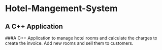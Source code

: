 # Hotel-Mangement-System
## A C++ Application

###A C++ Application to manage hotel rooms and calculate the charges to create the invoice. Add new rooms and sell them to customers.
